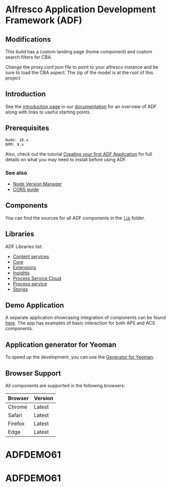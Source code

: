 # Alfresco Application Development Framework (ADF)
## Modifications

This build has a custom landing page (home component) and custom search filters for CBA.

Change the proxy.conf.json file to point to your alfresco instance and be sure to load the CBA aspect.  The zip of the model is at the root of this project




## Introduction

See the [introduction page](docs/user-guide/adf-introduction.md) in our
[documentation](docs/README.md) for an overview of ADF along with links
to useful starting points.

## Prerequisites

```text
Node: 18.x
NPM: 9.x
``` 

Also, check out the tutorial [Creating your first ADF Application](docs/tutorials/creating-your-first-adf-application.md)
for full details on what you may need to install before using ADF.

### See also

- [Node Version Manager](docs/tutorials/nvm.md)
- [CORS guide](ALFRESCOCORS.md)

## Components

You can find the sources for all ADF components in the [`lib`](/lib) folder.

## Libraries

ADF Libraries list:
- [Content services](https://github.com/Alfresco/alfresco-ng2-components/tree/develop/lib/content-services)
- [Core](https://github.com/Alfresco/alfresco-ng2-components/tree/develop/lib/core)
- [Extensions](https://github.com/Alfresco/alfresco-ng2-components/tree/develop/lib/extensions)
- [Insights](https://github.com/Alfresco/alfresco-ng2-components/tree/develop/lib/insights)
- [Process Service Cloud](https://github.com/Alfresco/alfresco-ng2-components/tree/develop/lib/process-services-cloud)
- [Process service](https://github.com/Alfresco/alfresco-ng2-components/tree/develop/lib/process-services)
- [Stories](https://github.com/Alfresco/alfresco-ng2-components/tree/develop/lib/stories)

## Demo Application

A separate application showcasing integration of components can be found
[here](https://github.com/Alfresco/alfresco-ng2-components/tree/master/demo-shell).
The app has examples of basic interaction for both APS and ACS components.

## Application generator for Yeoman

To speed up the development, you can use the
[Generator for Yeoman](https://github.com/Alfresco/generator-ng2-alfresco-app).

## Browser Support

All components are supported in the following browsers:

|**Browser** |**Version** |
|--- |--- |
| Chrome | Latest |
| Safari | Latest |
| Firefox | Latest |
| Edge | Latest |
# ADFDEMO61
# ADFDEMO61
